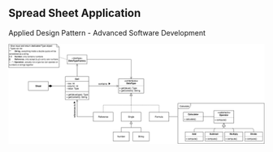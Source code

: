 ## Spread Sheet Application

Applied Design Pattern - Advanced Software Development

![Image of Yaktocat](https://raw.githubusercontent.com/maithangit/SpreadSheet/master/Documents/class_diagram.png)
